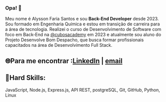 ### Opa! 👋

Meu nome é Alysson Faria Santos e sou **Back-End Developer** desde 2023. Sou formado em Engenharia Química e estou em transição de carreira para a área de tecnologia. Realizei o curso de Desenvolvimento de Software com foco em Back-End na [@cubosacademy](https://cubos.academy/) em 2023 e atualmente sou aluno do Projeto Desenvolve Bom Despacho, que busca formar profissionais capacitados na área de Desenvolvimento Full Stack.

## 🌐Para me encontrar :[LinkedIn](https://www.linkedin.com/in/alyssonfaria99/) | <a href="mailto:alyssonfaria99@gmail.com">email</a>

## 🚨Hard Skills:
JavaScript, Node.js, Express.js, API REST, postgreSQL, Git, GitHub, Python, Linux
